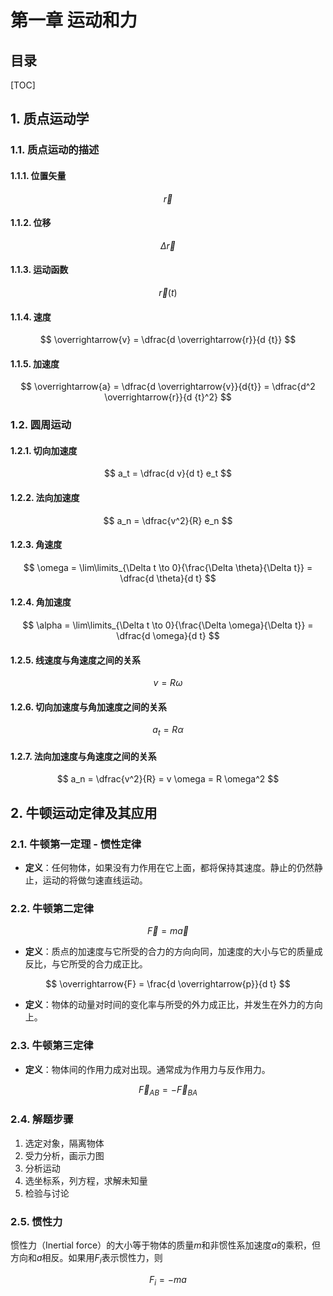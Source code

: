 第一章 运动和力
======

目录
----

[TOC]

## 1. 质点运动学

### 1.1. 质点运动的描述

#### 1.1.1. 位置矢量

$$
\overrightarrow{r}
$$

#### 1.1.2. 位移

$$
\Delta \overrightarrow{r}
$$

#### 1.1.3. 运动函数

$$
\overrightarrow{r}(t)
$$

#### 1.1.4. 速度

$$
\overrightarrow{v} = \dfrac{d \overrightarrow{r}}{d {t}}
$$

#### 1.1.5. 加速度

$$
\overrightarrow{a} = \dfrac{d \overrightarrow{v}}{d{t}}  = \dfrac{d^2  \overrightarrow{r}}{d {t}^2}
$$

### 1.2. 圆周运动

#### 1.2.1. 切向加速度

$$
a_t = \dfrac{d v}{d t} e_t
$$

#### 1.2.2. 法向加速度

$$
a_n = \dfrac{v^2}{R} e_n
$$

#### 1.2.3. 角速度

$$
\omega = \lim\limits_{\Delta t \to 0}{\frac{\Delta \theta}{\Delta t}} = \dfrac{d \theta}{d t}
$$

#### 1.2.4. 角加速度

$$
\alpha = \lim\limits_{\Delta t \to 0}{\frac{\Delta \omega}{\Delta t}} = \dfrac{d \omega}{d t}
$$

#### 1.2.5. 线速度与角速度之间的关系

$$
v = R \omega
$$

#### 1.2.6. 切向加速度与角加速度之间的关系

$$
a_t = R \alpha
$$

#### 1.2.7. 法向加速度与角速度之间的关系

$$
a_n = \dfrac{v^2}{R} = v \omega = R \omega^2
$$

## 2. 牛顿运动定律及其应用

### 2.1. 牛顿第一定理 - 惯性定律

- **定义**：任何物体，如果没有力作用在它上面，都将保持其速度。静止的仍然静止，运动的将做匀速直线运动。

### 2.2. 牛顿第二定律

$$
\overrightarrow{F} = m \overrightarrow{a}
$$

- **定义**：质点的加速度与它所受的合力的方向向同，加速度的大小与它的质量成反比，与它所受的合力成正比。

$$
\overrightarrow{F} = \frac{d \overrightarrow{p}}{d t}
$$

- **定义**：物体的动量对时间的变化率与所受的外力成正比，并发生在外力的方向上。

### 2.3. 牛顿第三定律

- **定义**：物体间的作用力成对出现。通常成为作用力与反作用力。

$$
\overrightarrow F_{AB} = - \overrightarrow F_{BA}
$$

### 2.4. 解题步骤

1. 选定对象，隔离物体
2. 受力分析，画示力图
3. 分析运动
4. 选坐标系，列方程，求解未知量
5. 检验与讨论

### 2.5. 惯性力

惯性力（Inertial force）的大小等于物体的质量$m$和非惯性系加速度$a$的乘积，但方向和$a$相反。如果用$F_i$表示惯性力，则

$$
F_i = -ma
$$
